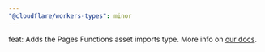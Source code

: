 ```yaml
---
"@cloudflare/workers-types": minor
---
```


feat: Adds the Pages Functions asset imports type. More info on [our docs](https://developers.cloudflare.com/pages/platform/functions/plugins/).
